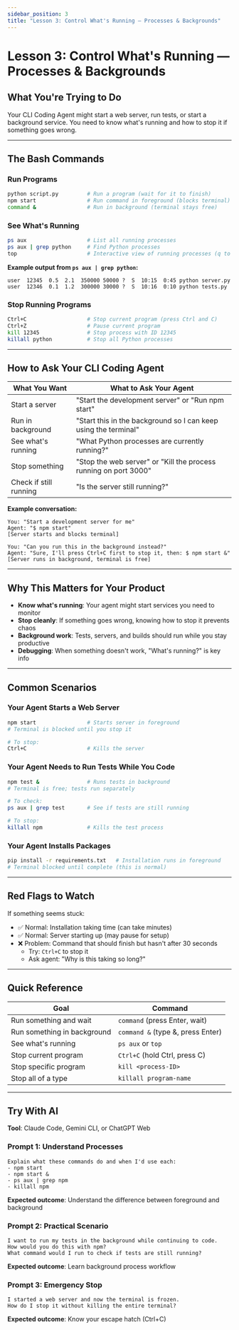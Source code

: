 ```yaml
---
sidebar_position: 3
title: "Lesson 3: Control What's Running — Processes & Backgrounds"
---
```


# Lesson 3: Control What's Running — Processes & Backgrounds

## What You're Trying to Do

Your CLI Coding Agent might start a web server, run tests, or start a background service. You need to know what's running and how to stop it if something goes wrong.

---

## The Bash Commands

### Run Programs
```bash
python script.py         # Run a program (wait for it to finish)
npm start                # Run command in foreground (blocks terminal)
command &                # Run in background (terminal stays free)
```

### See What's Running
```bash
ps aux                   # List all running processes
ps aux | grep python     # Find Python processes
top                      # Interactive view of running processes (q to quit)
```

**Example output from `ps aux | grep python`:**
```
user  12345  0.5  2.1  350000 50000 ?  S  10:15  0:45 python server.py
user  12346  0.1  1.2  300000 30000 ?  S  10:16  0:10 python tests.py
```

### Stop Running Programs
```bash
Ctrl+C                   # Stop current program (press Ctrl and C)
Ctrl+Z                   # Pause current program
kill 12345               # Stop process with ID 12345
killall python           # Stop all Python processes
```

---

## How to Ask Your CLI Coding Agent

| What You Want | What to Ask Your Agent |
|---|---|
| Start a server | "Start the development server" or "Run npm start" |
| Run in background | "Start this in the background so I can keep using the terminal" |
| See what's running | "What Python processes are currently running?" |
| Stop something | "Stop the web server" or "Kill the process running on port 3000" |
| Check if still running | "Is the server still running?" |

**Example conversation:**
```
You: "Start a development server for me"
Agent: "$ npm start"
[Server starts and blocks terminal]

You: "Can you run this in the background instead?"
Agent: "Sure, I'll press Ctrl+C first to stop it, then: $ npm start &"
[Server runs in background, terminal is free]
```

---

## Why This Matters for Your Product

- **Know what's running**: Your agent might start services you need to monitor
- **Stop cleanly**: If something goes wrong, knowing how to stop it prevents chaos
- **Background work**: Tests, servers, and builds should run while you stay productive
- **Debugging**: When something doesn't work, "What's running?" is key info

---

## Common Scenarios

### Your Agent Starts a Web Server
```bash
npm start                # Starts server in foreground
# Terminal is blocked until you stop it

# To stop:
Ctrl+C                   # Kills the server
```

### Your Agent Needs to Run Tests While You Code
```bash
npm test &               # Runs tests in background
# Terminal is free; tests run separately

# To check:
ps aux | grep test       # See if tests are still running

# To stop:
killall npm              # Kills the test process
```

### Your Agent Installs Packages
```bash
pip install -r requirements.txt   # Installation runs in foreground
# Terminal blocked until complete (this is normal)
```

---

## Red Flags to Watch

If something seems stuck:
- ✅ Normal: Installation taking time (can take minutes)
- ✅ Normal: Server starting up (may pause for setup)
- ❌ Problem: Command that should finish but hasn't after 30 seconds
  - Try: `Ctrl+C` to stop it
  - Ask agent: "Why is this taking so long?"

---

## Quick Reference

| Goal | Command |
|---|---|
| Run something and wait | `command` (press Enter, wait) |
| Run something in background | `command &` (type &, press Enter) |
| See what's running | `ps aux` or `top` |
| Stop current program | `Ctrl+C` (hold Ctrl, press C) |
| Stop specific program | `kill <process-ID>` |
| Stop all of a type | `killall program-name` |

---

## Try With AI

**Tool**: Claude Code, Gemini CLI, or ChatGPT Web

### Prompt 1: Understand Processes
```
Explain what these commands do and when I'd use each:
- npm start
- npm start &
- ps aux | grep npm
- killall npm
```

**Expected outcome**: Understand the difference between foreground and background

### Prompt 2: Practical Scenario
```
I want to run my tests in the background while continuing to code.
How would you do this with npm?
What command would I run to check if tests are still running?
```

**Expected outcome**: Learn background process workflow

### Prompt 3: Emergency Stop
```
I started a web server and now the terminal is frozen.
How do I stop it without killing the entire terminal?
```

**Expected outcome**: Know your escape hatch (Ctrl+C)
